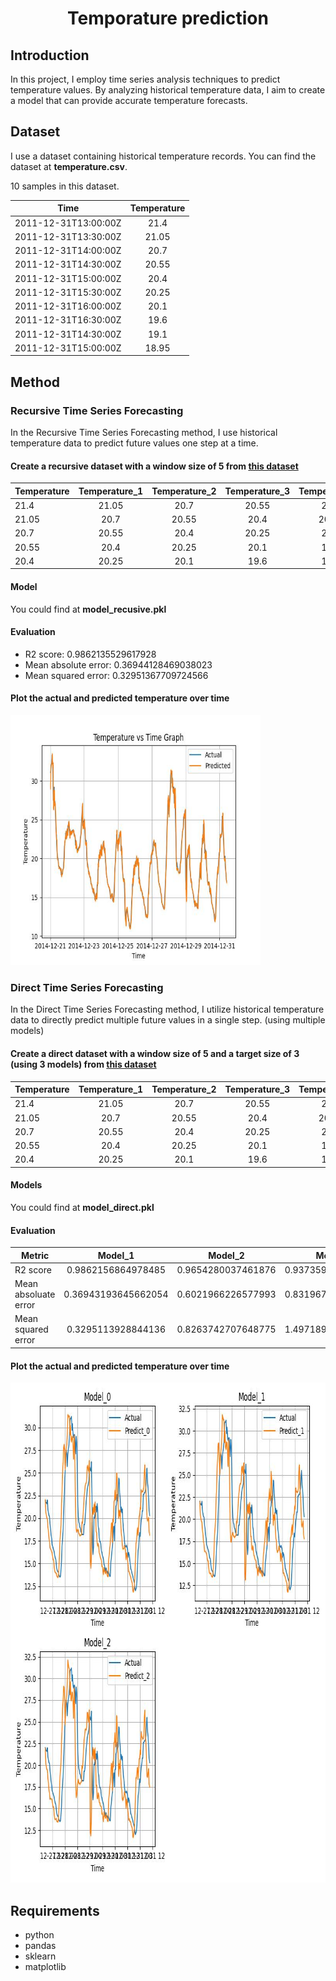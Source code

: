 <p align="center">
 <h1 align="center">Temporature prediction</h1>
</p>

## Introduction
In this project, I employ time series analysis techniques to predict temperature values. By analyzing historical temperature data, I aim to create a model that can provide accurate temperature forecasts.

## Dataset
I use a dataset containing historical temperature records. You can find the dataset at **temperature.csv**.

10 samples in this dataset.

<a name="sample"></a>

|Time|Temperature|   
|----|:---------:|
|2011-12-31T13:00:00Z|21.4|
|2011-12-31T13:30:00Z|21.05|
|2011-12-31T14:00:00Z|20.7|
|2011-12-31T14:30:00Z|20.55|
|2011-12-31T15:00:00Z|20.4|
|2011-12-31T15:30:00Z|20.25|
|2011-12-31T16:00:00Z|20.1|
|2011-12-31T16:30:00Z|19.6|
|2011-12-31T14:30:00Z|19.1|
|2011-12-31T15:00:00Z|18.95|

## Method

### Recursive Time Series Forecasting
In the Recursive Time Series Forecasting method, I use historical temperature data to predict future values one step at a time.

#### Create a recursive dataset with a window size of 5 from [this dataset](#sample)

|Temperature|Temperature_1|Temperature_2|Temperature_3|Temperature_4|target|  
|-----------|:-----------:|:-----------:|:-----------:|:-----------:|:----:|
|21.4|21.05|20.7|20.55|20.4|20.25|
|21.05|20.7|20.55|20.4|20.25|20.1|
|20.7|20.55|20.4|20.25|20.1|19.6|
|20.55|20.4|20.25|20.1|19.6|19.1|
|20.4|20.25|20.1|19.6|19.1|18.95|

#### Model
You could find at **model_recusive.pkl**

#### Evaluation
* R2 score: 0.9862135529617928
* Mean absolute error: 0.36944128469038023
* Mean squared error: 0.32951367709724566 

#### Plot the actual and predicted temperature over time
<img src="recursive_ts_forecasting.jpg" width="400" height="400"> 

### Direct Time Series Forecasting
In the Direct Time Series Forecasting method, I utilize historical temperature data to directly predict multiple future values in a single step. (using multiple models)

#### Create a direct dataset with a window size of 5 and a target size of 3 (using 3 models) from [this dataset](#sample)

|Temperature|Temperature_1|Temperature_2|Temperature_3|Temperature_4|target_0|target_1|target_2|
|-----------|:-----------:|:-----------:|:-----------:|:-----------:|:------:|:------:|:------:|
|21.4|21.05|20.7|20.55|20.4|20.25|20.1|19.6|
|21.05|20.7|20.55|20.4|20.25|20.1|19.6|19.1|
|20.7|20.55|20.4|20.25|20.1|19.6|19.1|18.95|
|20.55|20.4|20.25|20.1|19.6|19.1|18.95||
|20.4|20.25|20.1|19.6|19.1|18.95|||

#### Models
You could find at **model_direct.pkl**

#### Evaluation
|Metric|Model_1|Model_2|Model_3|
|-----------|:-----------:|:-----------:|:-----------:|
|R2 score|0.9862156864978485|0.9654280037461876|0.9373594245073072|
|Mean absoluate error|0.36943193645662054|0.6021966226577993|0.8319678639533676|
|Mean squared error|0.3295113928844136|0.8263742707648775|1.4971896899093258|

#### Plot the actual and predicted temperature over time
<img src="direct_ts_forecasting.jpg" width="800" height="800"> 

## Requirements
* python
* pandas
* sklearn
* matplotlib
